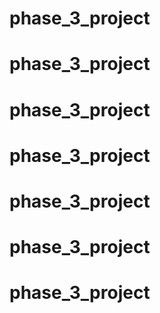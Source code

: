 # phase_3_project
# phase_3_project
# phase_3_project
# phase_3_project
# phase_3_project
# phase_3_project
# phase_3_project
